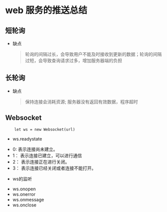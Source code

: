 # web 服务的推送总结

## 短轮询

+ 缺点
  > 轮询的间隔过长，会导致用户不能及时接收到更新的数据；轮询的间隔过短，会导致查询请求过多，增加服务器端的负担

## 长轮询

+ 缺点
  > 保持连接会消耗资源; 服务器没有返回有效数据，程序超时

## Websocket

```
    let ws = new Websocket(url)
```

+ ws.readystate

* 0: 表示连接尚未建立。
* 1： 表示连接已建立，可以进行通信
* 2： 表示连接正在进行关闭。
* 3： 表示连接已经关闭或者连接不能打开。

+ ws的监听
* ws.onopen
* ws.onerror
* ws.onmessage
* ws.onclose
